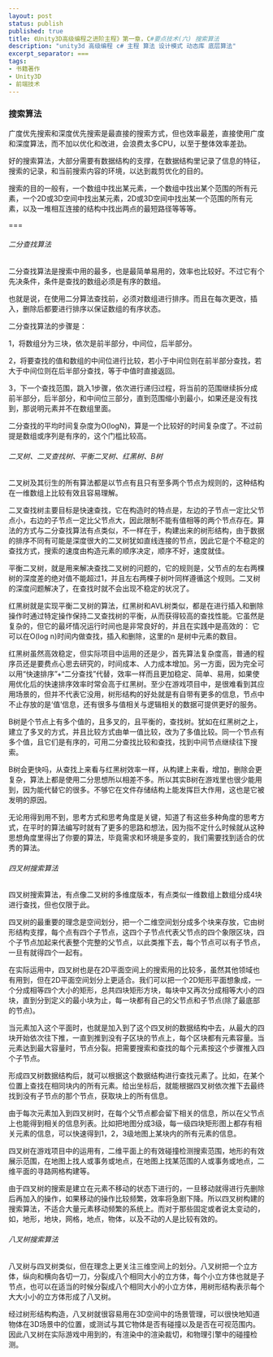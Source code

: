 ```yaml
---
layout: post
status: publish
published: true
title: 《Unity3D高级编程之进阶主程》第一章，C#要点技术(六) 搜索算法
description: "unity3d 高级编程 c# 主程 算法 设计模式 动态库 底层算法"
excerpt_separator: ===
tags:
- 书籍著作
- Unity3D
- 前端技术
---
```


### 搜索算法

广度优先搜索和深度优先搜索是最直接的搜索方式，但也效率最差，直接使用广度和深度算法，而不加以优化和改进，会浪费太多CPU，以至于整体效率差劲。

好的搜索算法，大部分需要有数据结构的支撑，在数据结构里记录了信息的特征，搜索的记录，和当前搜索内容的环境，以达到裁剪优化的目的。

搜索的目的一般有，一个数组中找出某元素，一个数组中找出某个范围的所有元素，一个2D或3D空间中找出某元素，2D或3D空间中找出某一个范围的所有元素，以及一堆相互连接的结构中找出两点的最短路径等等等。

===

###### 二分查找算法

二分查找算法是搜索中用的最多，也是最简单易用的，效率也比较好。不过它有个先决条件，条件是查找的数组必须是有序的数组。

也就是说，在使用二分算法查找前，必须对数组进行排序。而且在每次更改，插入，删除后都要进行排序以保证数组的有序状态。

二分查找算法的步骤是：

1，将数组分为三块，依次是前半部分，中间位，后半部分。

2，将要查找的值和数组的中间位进行比较，若小于中间位则在前半部分查找，若大于中间位则在后半部分查找，等于中值时直接返回。

3，下一个查找范围，跳入1步骤，依次进行递归过程，将当前的范围继续拆分成前半部分，后半部分，和中间位三部分，直到范围缩小到最小，如果还是没有找到，那说明元素并不在数组里面。

二分查找的平均时间复杂度为O(logN)，算是一个比较好的时间复杂度了。不过前提是数组或序列是有序的，这个门槛比较高。

###### 二叉树、二叉查找树、平衡二叉树、红黑树、B树

二叉树及其衍生的所有算法都是以节点有且只有至多两个节点为规则的，这种结构在一维数组上比较有效且容易理解。

二叉查找树主要目标是快速查找，它在构造时的特点是，左边的子节点一定比父节点小，右边的子节点一定比父节点大，因此限制不能有值相等的两个节点存在。算法的方式与二分查找算法有点类似，不一样在于，构建出来的树形结构，由于数据的排序不同有可能是深度很大的二叉树犹如直线连接的节点，因此它是个不稳定的查找方式，搜索的速度由构造元素的顺序决定，顺序不好，速度就佳。

平衡二叉树，就是用来解决查找二叉树的问题的，它的规则是，父节点的左右两棵树的深度差的绝对值不能超过1，并且左右两棵子树叶同样遵循这个规则。二叉树的深度问题解决了，在查找时就不会出现不稳定的状况了。


红黑树就是实现平衡二叉树的算法，红黑树和AVL树类似，都是在进行插入和删除操作时通过特定操作保持二叉查找树的平衡，从而获得较高的查找性能。它虽然是复杂的，但它的最坏情况运行时间也是非常良好的，并且在实践中是高效的： 它可以在O(log n)时间内做查找，插入和删除，这里的n 是树中元素的数目。

红黑树虽然高效稳定，但实际项目中运用的还是少，首先算法复杂度高，普通的程序员还是要费点心思去研究的，时间成本、人力成本增加。另一方面，因为完全可以用“快速排序”+“二分查找”代替，效率一样而且更加稳定、简单、易用，如果使用优化后的快速排序效率时常会高于红黑树。至少在游戏项目中，是很难看到其应用场景的，但并不代表它没用，树形结构的好处就是有自带有更多的信息，节点中不止存放的是‘值’信息，还有很多与值相关与逻辑相关的数据可提供更好的服务。

B树是个节点上有多个值的，且多叉的，且平衡的，查找树。犹如在红黑树之上，建立了多叉的方式，并且比较方式由单一值比较，改为了多值比较。同一个节点有多个值，且它们是有序的，可用二分查找比较和查找，找到中间节点继续往下搜索。

B树会更快吗，从查找上来看与红黑树效率一样，从构建上来看，增加，删除会更复杂，算法上都是使用二分思想所以相差不多。所以其实B树在游戏里也很少能用到，因为能代替它的很多。不够它在文件存储结构上能发挥巨大作用，这也是它被发明的原因。

无论用得到用不到，思考方式和思考角度是关键，知道了有这些多种角度的思考方式，在平时的算法编写时就有了更多的思路和想法，因为指不定什么时候就从这种思想角度里得出了你要的算法，毕竟需求和环境是多变的，我们需要找到适合的优秀的算法。

###### 四叉树搜索算法

四叉树搜索算法，有点像二叉树的多维度版本，有点类似一维数组上数组分成4块进行查找，但也仅限于此。

四叉树的最重要的理念是空间划分，把一个二维空间划分成多个块来存放，它由树形结构支撑，每个点有四个子节点，这四个子节点代表父节点的四个象限区块，四个子节点加起来代表整个完整的父节点，以此类推下去，每个节点可以有子节点，一旦有就得四个一起有。

在实际运用中，四叉树也是在2D平面空间上的搜索用的比较多，虽然其他领域也有用到，但在2D平面空间划分上更适合。我们可以把一个2D矩形平面想象成，一个分成相等四个大小的矩形，总共四块矩形方块，每块中又再次分成相等大小的四块，直到分到定义的最小块为止，每一块都有自己的父节点和子节点(除了最底部的节点)。

当元素加入这个平面时，也就是加入到了这个四叉树的数据结构中去，从最大的四块开始依次往下推，一直到推到没有子区块的节点上，每个区块都有元素容量。当元素达到最大容量时，节点分裂。把需要搜索和查找的每个元素按这个步骤推入四个子节点。

形成四叉树数据结构后，就可以根据这个数据结构进行查找元素了。比如，在某个位置上查找在相同块内的所有元素。给出坐标后，就能根据四叉树依次推下去最终找到没有子节点的那个节点，获取块上的所有信息。

由于每次元素加入到四叉树时，在每个父节点都会留下相关的信息，所以在父节点上也能得到相关的信息列表。比如把地图分成3级，每一级四块矩形图上都存有相关元素的信息，可以快速得到1，2，3级地图上某块内的所有元素的信息。

四叉树在游戏项目中的运用有，二维平面上的有效碰撞检测搜索范围，地形的有效展示范围，在地图上找人或事务或地点，在地图上找某范围的人或事务或地点，二维平面的寻路网格构建等。

由于四叉树的搜索是建立在元素不移动的状态下进行的，一旦移动就得进行先删除后再加入的操作，如果移动的操作比较频繁，效率将急剧下降。所以四叉树构建的搜索算法，不适合大量元素移动频繁的系统上。而对于那些固定或者说太变动的，如，地形，地块，网格，地点，物体，以及不动的人是比较有效的。

###### 八叉树搜索算法

八叉树与四叉树类似，但在理念上更关注三维空间上的划分。八叉树把一个立方体，纵向和横向各切一刀，分裂成八个相同大小的立方体，每个小立方体也就是子节点，也可以在适当的时候分裂成八个相同大小的小立方体，用树形结构表示每个大大小小的立方体形成了八叉树。

经过树形结构构造，八叉树就很容易用在3D空间中的场景管理，可以很快地知道物体在3D场景中的位置，或测试与其它物体是否有碰撞以及是否在可视范围内。因此八叉树在实际游戏中用到的，有渲染中的渲染裁切，和物理引擎中的碰撞检测。
